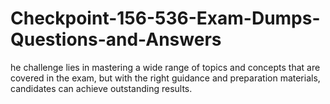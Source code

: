 # Checkpoint-156-536-Exam-Dumps-Questions-and-Answers
he challenge lies in mastering a wide range of topics and concepts that are covered in the exam, but with the right guidance and preparation materials, candidates can achieve outstanding results.
